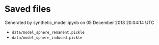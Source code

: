 # Saved files 


Generated by synthetic_model.ipynb on 05 December 2018 20:04:14 UTC

*  `data/model_sphere_remanent.pickle` 
*  `data/model_sphere_induced.pickle` 
